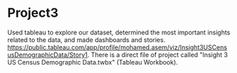 # Project3
Used tableau to explore our dataset, determined the most important insights related to the data, and made dashboards and stories.
https://public.tableau.com/app/profile/mohamed.asem/viz/Insight3USCensusDemographicData/Story1.
There is a direct file of project called "Insight 3 US Census Demographic Data.twbx" (Tableau Workbook).
